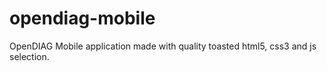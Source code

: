 opendiag-mobile
===============

OpenDIAG Mobile application made with quality toasted html5, css3 and js selection.
